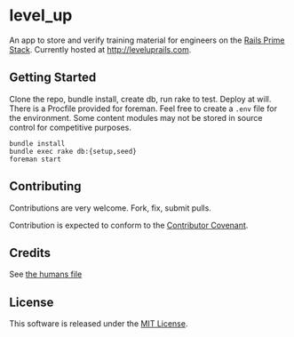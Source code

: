 level_up
=========

An app to store and verify training material for engineers on the [Rails Prime Stack](http://words.steveklabnik.com/rails-has-two-default-stacks). Currently hosted at http://leveluprails.com.

Getting Started
---------------

Clone the repo, bundle install, create db, run rake to test. Deploy at will.
There is a Procfile provided for foreman. Feel free to create a `.env` file
for the environment. Some content modules may not be stored in source control
for competitive purposes.

    bundle install
    bundle exec rake db:{setup,seed}
    foreman start

Contributing
------------

Contributions are very welcome. Fork, fix, submit pulls.

Contribution is expected to conform to the [Contributor Covenant](https://github.com/jmmastey/level_up/blob/master/CODE_OF_CONDUCT.md).

Credits
-------

See [the humans file](public/humans.txt)

License
-------

This software is released under the [MIT License](https://github.com/jmmastey/level_up/blob/master/MIT-LICENSE).
